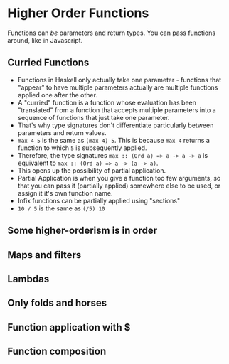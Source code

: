 # Higher Order Functions
Functions can *be* parameters and return types. You can pass functions around, like in Javascript.

## Curried Functions
* Functions in Haskell only actually take one parameter - functions that "appear" to have multiple parameters actually are multiple functions applied one after the other.
* A "curried" function is a function whose evaluation has been "translated" from a function that accepts multiple parameters into a sequence of functions that just take one parameter.
* That's why type signatures don't differentiate particularly between parameters and return values.
* `max 4 5` is the same as `(max 4) 5`. This is because `max 4` returns a function to which `5` is subsequently applied.
* Therefore, the type signatures `max :: (Ord a) => a -> a -> a` is equivalent to `max :: (Ord a) => a -> (a -> a)`.
* This opens up the possibility of partial application.
* Partial Application is when you give a function too few arguments, so that you can pass it (partially applied) somewhere else to be used, or assign it it's own function name.
* Infix functions can be partially applied using "sections"
 * `10 / 5` is the same as `(/5) 10`

## Some higher-orderism is in order

## Maps and filters

## Lambdas

## Only folds and horses

## Function application with $

## Function composition


